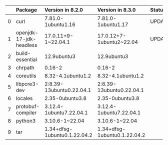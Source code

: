 <!-- markdown-link-check-disable -->

|    | Package                 | Version in 8.2.0             | Version in 8.3.0             | Status   |
|---:|:------------------------|:-----------------------------|:-----------------------------|:---------|
|  0 | curl                    | 7.81.0-1ubuntu1.16           | 7.81.0-1ubuntu1.17           | UPDATED  |
|  1 | openjdk-17-jdk-headless | 17.0.11+9-1~22.04.1          | 17.0.12+7-1ubuntu2~22.04     | UPDATED  |
|  2 | build-essential         | 12.9ubuntu3                  | 12.9ubuntu3                  |          |
|  3 | chrpath                 | 0.16-2                       | 0.16-2                       |          |
|  4 | coreutils               | 8.32-4.1ubuntu1.2            | 8.32-4.1ubuntu1.2            |          |
|  5 | libpcre3-dev            | 2:8.39-13ubuntu0.22.04.1     | 2:8.39-13ubuntu0.22.04.1     |          |
|  6 | locales                 | 2.35-0ubuntu3.8              | 2.35-0ubuntu3.8              |          |
|  7 | protobuf-compiler       | 3.12.4-1ubuntu7.22.04.1      | 3.12.4-1ubuntu7.22.04.1      |          |
|  8 | python3                 | 3.10.6-1~22.04               | 3.10.6-1~22.04               |          |
|  9 | tar                     | 1.34+dfsg-1ubuntu0.1.22.04.2 | 1.34+dfsg-1ubuntu0.1.22.04.2 |          |
